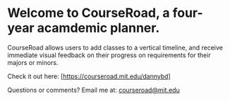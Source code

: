 # Welcome to CourseRoad, a four-year acamdemic planner.

CourseRoad allows users to add classes to a vertical timeline, and receive
immediate visual feedback on their progress on requirements for their majors or
minors.

Check it out here: [https://courseroad.mit.edu/dannybd]

Questions or comments? Email me at: 
[courseroad@mit.edu](mailto:courseroad@mit.edu)
